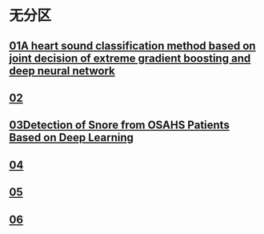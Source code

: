 # 无分区

## [01A heart sound classification method based on joint decision of extreme gradient boosting and deep neural network]()


## [02]()

## [03Detection of Snore from OSAHS Patients Based on Deep Learning]()

## [04]()

## [05]()


## [06]()




